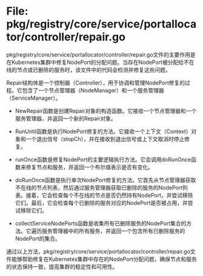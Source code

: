 # File: pkg/registry/core/service/portallocator/controller/repair.go

pkg/registry/core/service/portallocator/controller/repair.go文件的主要作用是在Kubernetes集群中修复NodePort的分配问题。当存在NodePort被分配给不在线的节点或已删除的服务时，该文件中的代码会检测并修复这些问题。

Repair结构体是一个控制器（Controller），用于协调和管理NodePort修复的过程。它包含了一个节点管理器（NodeManager）和一个服务管理器（ServiceManager）。

- NewRepair函数是创建Repair对象的构造函数。它接收一个节点管理器和一个服务管理器，并返回一个新的Repair对象。

- RunUntil函数是执行NodePort修复的方法。它接收一个上下文（Context）对象和一个退出信号（stopCh），并在接收到退出信号或上下文取消时停止修复。

- runOnce函数是修复NodePort的主要逻辑执行方法。它会调用doRunOnce函数来修复节点和服务，并返回一个布尔值表示是否有变化。

- doRunOnce函数是执行单次NodePort修复的方法。它首先从节点管理器获取不在线的节点列表，然后通过服务管理器获取已删除的服务的NodePort列表。接着，它会检查每个不在线的节点是否仍然持有NodePort，并尝试移除它们。最后，它会检查每个已删除的服务对应的NodePort是否被占用，并尝试移除它们。

- collectServiceNodePorts函数是收集所有已删除服务的NodePort集合的方法。它遍历服务管理器中的所有服务，并返回一个包含所有已删除服务的NodePort的集合。

通过以上方法，pkg/registry/core/service/portallocator/controller/repair.go文件能够帮助修复在Kubernetes集群中存在的NodePort分配问题，确保节点和服务的状态保持一致，提高集群的稳定性和可用性。

